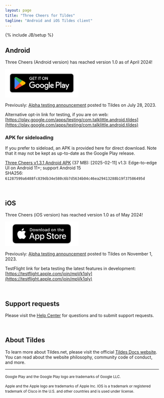 ```yaml
---
layout: page
title: "Three Cheers for Tildes"
tagline: "Android and iOS Tildes client"
---
```

{% include JB/setup %}

<style>
    img[alt="Google Play Store link"] { width: 240px; }
    img[alt="App Store link"] { width: 240px; }
</style>

## Android

Three Cheers (Android version) has reached version 1.0 as of April 2024!

[![Google Play Store link](/assets/images/google-play-badge.png)](https://play.google.com/store/apps/details?id=com.talklittle.android.tildes)

Previously: [Alpha testing announcement](https://tildes.net/~tildes/18s2/three_cheers_for_tildes_android_version_is_open_for_alpha_testing_on_the_google_play_store) posted to Tildes on July 28, 2023.

Alternative opt-in link for testing, if you are on web: [https://play.google.com/apps/testing/com.talklittle.android.tildes](https://play.google.com/apps/testing/com.talklittle.android.tildes)

### APK for sideloading

If you prefer to sideload, an APK is provided here for direct download. Note that it may not be kept as up-to-date as the Google Play release.

[Three Cheers v1.3.1 Android APK](https://three-cheers-archive.s3.amazonaws.com/three-cheers_1.3.1.apk) (37 MB): [2025-02-11] v1.3: Edge-to-edge UI on Android 11+; support Android 15  
SHA256: `61287599a6488fc839db34e580c6b7d5634b04c46ea29413288b19f37586495d`

&nbsp;

## iOS

Three Cheers (iOS version) has reached version 1.0 as of May 2024!

[![App Store link](/assets/images/Download_on_the_App_Store_Badge_US-UK_RGB_blk_092917.png)](https://apps.apple.com/app/three-cheers-for-tildes/id6470950557)

Previously: [Alpha testing announcement](https://tildes.net/~tildes/1bt0/three_cheers_for_tildes_ios_version_is_open_for_alpha_testing_on_testflight) posted to Tildes on November 1, 2023.

TestFlight link for beta testing the latest features in development: [https://testflight.apple.com/join/mpVk1qIy](https://testflight.apple.com/join/mpVk1qIy)

&nbsp;

## Support requests

Please visit the [Help Center](https://talklittle.zendesk.com/hc/en-us/categories/26309454206868) for questions and to submit support requests.

&nbsp;

## About Tildes

To learn more about Tildes.net, please visit the official [Tildes Docs website](https://docs.tildes.net/). You can read about the website philosophy, community code of conduct, and more.

-----

<small>Google Play and the Google Play logo are trademarks of Google LLC.</small>

<small>Apple and the Apple logo are trademarks of Apple Inc. IOS is a trademark or registered trademark of Cisco in the U.S. and other countries and is used under license.</small>